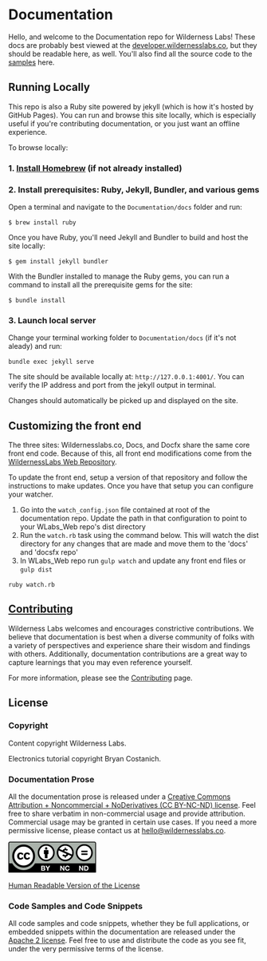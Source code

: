 # Documentation

Hello, and welcome to the Documentation repo for Wilderness Labs! These docs are probably best viewed at the [developer.wildernesslabs.co](http://developer.wildernesslabs.co), but they should be readable here, as well. You'll also find all the source code to the [samples](samples/) here.


## Running Locally

This repo is also a Ruby site powered by jekyll (which is how it's hosted by GitHub Pages). You can run and browse this site locally, which is especially useful if you're contributing documentation, or you just want an offline experience.

To browse locally:

### 1. [Install Homebrew](https://brew.sh/) (if not already installed)


### 2. Install prerequisites: Ruby, Jekyll, Bundler, and various gems

Open a terminal and navigate to the `Documentation/docs` folder and run:

```
$ brew install ruby
```

Once you have Ruby, you'll need Jekyll and Bundler to build and host the site locally:

```
$ gem install jekyll bundler
```

With the Bundler installed to manage the Ruby gems, you can run a command to install all the prerequisite gems for the site:

```
$ bundle install
```

### 3. Launch local server

Change your terminal working folder to `Documentation/docs` (if it's not aleady) and run:

```
bundle exec jekyll serve
```
The site should be available locally at: `http://127.0.0.1:4001/`. You can verify the IP address and port from the jekyll output in terminal.

Changes should automatically be picked up and displayed on the site.

## Customizing the front end

The three sites: Wildernesslabs.co, Docs, and Docfx share the same core front end code. Because of this, all front end modifications come from the [WildernessLabs Web Repository](https://github.com/WildernessLabs/WLabs_Web).

To update the front end, setup a version of that repository and follow the instructions to make updates. Once you have that setup you can configure your watcher.

1. Go into the `watch_config.json` file contained at root of the documentation repo. Update the path in that configuration to point to your WLabs_Web repo's dist directory
2. Run the `watch.rb` task using the command below. This will watch the dist directory for any changes that are made and move them to the 'docs' and 'docsfx repo'
3. In WLabs_Web repo run `gulp watch` and update any front end files or `gulp dist`

```
ruby watch.rb
```

## [Contributing](Contributing)

Wilderness Labs welcomes and encourages constrictive contributions. We believe that documentation is best when a diverse community of folks with a variety of perspectives and experience share their wisdom and findings with others. Additionally, documentation contributions are a great way to capture learnings that you may even reference yourself.

For more information, please see the [Contributing](Contributing) page.

## License

### Copyright

Content copyright Wilderness Labs.

Electronics tutorial copyright Bryan Costanich.

### Documentation Prose

All the documentation prose is released under a [Creative Commons
Attribution + Noncommercial + NoDerivatives (CC BY-NC-ND) license](Licenses/CreativeCommons_BY_NC_ND.md). Feel free to share verbatim in non-commercial usage and provide attribution. Commercial usage may be granted in certain use cases. If you need a more permissive license, please contact us at [hello@wildernesslabs.co](mailto:hello@wildernesslabs.co).

![Creative Commons BY-NC-ND Logo](Licenses/Cc-by-nc-nd_icon.png)

[Human Readable Version of the License](https://creativecommons.org/licenses/by-nc-nd/4.0/)

### Code Samples and Code Snippets

All code samples and code snippets, whether they be full applications, or embedded snippets within the documentation are released under the [Apache 2 license](Licenses/Apache2_License.md). Feel free to use and distribute the code as you see fit, under the very permissive terms of the license.
